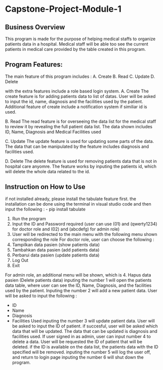 # Capstone-Project-Module-1
## Business Overview

This program is made for the purpose of helping medical staffs to organize patients data in a hospital. Medical staff will be able too see the current patients in medical care provided by the table created in this program.

## Program Features:
The  main feature of this program includes :
A. Create
B. Read
C. Update
D. Delete

with the extra features include a role based login system.
A. Create
The create feature is for adding patients data to list of datas. User will be asked to input the id, name, diagnosis and the facilities used by the patient. Additional feature of create include a notification system if similiar id is used.

B. Read
The read feature is for overseeing the data list for the medical staff to review it by revealing the full patient data list. The data shown includes ID, Name, Diagnosis and Medical Facilities used

C. Update
The update feature is used for updating some parts of the data. The data that can be manipulated by the feature includes diagnosis and facilities used.

D. Delete
The delete feature is used for removing patients data that is not in hospital care anyomre. The feature works by inputing the patients id, which will delete the whole data related to the id.

## Instruction on How to Use
if not installed already, please install the tabulate feature first. the installation can be done using the terminal in visual studio code and then input the following : - pip install tabulate
1. Run the program
2. Input the ID and Password required (user can use (01) and (qwerty1234) for doctor role and (02) and (abcdefg) for admin role)
3. User will be redirected to the main menu with the following menu shown corresponding the role 
For doctor role, user can choose the following : 
1. Tampilkan data pasien (show patients data)
2. Tambahkan data pasien (add patients data)
3. Perbarui data pasien (update patients data)
5. Log Out
6. Exit

For admin role, an additional menu will be shown, which is 4. Hapus data pasien (Delete patients data)
inputing the number 1 will open the patients data table, where user can see the ID, Name, Diagnosis, and the facilities used by the patient.
Inputing the number 2 will add a new patient data. User will be asked to input the following :
- ID
- Name
- Diagnosis
- Facilities Used
inputing the number 3 will update patient data. User will be asked to input the ID of patient. if succesful, user will be asked which data that will be updated. The data that can be updated is diagnosis and facilities used.
If user signed in as admin, user can input number 4 to delete a data. User will be requested the ID of patient that will be deleted. if the ID is available on the data list, the patients data with the ID specified will be removed.
inputing the number 5 will log the user off, and return to login page
inputing the number 6 will shut down the program.
